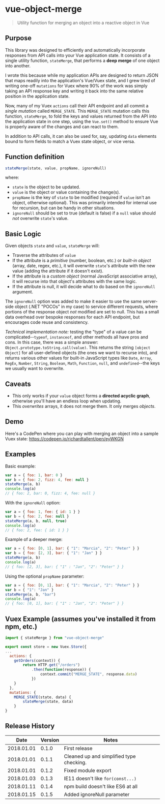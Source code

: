 # vue-object-merge

> Utility function for merging an object into a reactive object in Vue

## Purpose
This library was designed to efficiently and automatically incorporate responses from API calls into your Vue application state. It consists of a single utility function, `stateMerge`, that performs a **deep merge** of one object into another.

I wrote this because while my application APIs are designed to return JSON that maps readily into the application's Vue/Vuex state, and I grew tired of writing one-off `mutations` for Vuex where 90% of the work was simply taking an API response key and writing it back into the same relative position in the application state.

Now, many of my Vuex `actions` call their API endpoint and all commit a *single mutation* called `MERGE_STATE`. This `MERGE_STATE` mutation calls this function, `stateMerge`, to fold the keys and values returned from the API into the application state in one step, using the `Vue.set()` method to ensure Vue is properly aware of the changes and can react to them.

In addition to API calls, it can also be used for, say, updating `data` elements bound to form fields to match a Vuex state object, or vice versa.

## Function definition
```JavaScript
stateMerge(state, value, propName, ignoreNull)
```
where:
* `state` is the object to be updated.
* `value` is the object or value containing the change(s).
* `propName` is the key of `state` to be modified (required if `value` isn't an object, otherwise optional). This was primarily intended for internal use for recursion, but can be handy in other situations.
* `ignoreNull` should be set to true (default is false) if a `null` value should *not* overwrite `state`'s value.

## Basic Logic
Given objects `state` and `value`, `stateMerge` will:
* Traverse the attributes of `value`
* If the attribute is a *primitive* (number, boolean, etc.) or *built-in object* (array, date, regex, etc.), it will overwrite `state`'s attribute with the new value (adding the attribute if it doesn't exist).
* If the attribute is a *custom object* (normal JavaScript associative array), it will recurse into that object's attributes with the same logic.
* If the attribute is null, it will decide what to do based on the `ignoreNull` argument.

The `ignoreNull` option was added to make it easier to use the same server-side object (.NET "POCOs" in my case) to service different requests, where portions of the response object *not* modified are set to null. This has a small data overhead over bespoke responses for each API endpoint, but encourages code reuse and consistency.

*Technical implementation note:* testing the "type" of a value can be complicated--`typeof`, `instanceof`, and other methods all have pros and cons. In this case, there was a simple answer: `Object.prototype.toString.call(value)`. This returns the string `[object Object]` for all user-defined objects (the ones we want to recurse into), and returns various other values for built-in JavaScript types like `Date`, `Array`, `RegEx`, `Number`, `String`, `Boolean`, `Math`, `Function`, `null`, and `undefined`--the keys we usually want to overwrite.

## Caveats
* This only works if your `value` object forms a **directed acyclic graph**, otherwise you'll have an endless loop when updating.
* This *overwrites* arrays, it does not merge them. It only merges *objects*.

## Demo
Here's a CodePen where you can play with merging an object into a sample Vuex state:
https://codepen.io/richardtallent/pen/eyWKGN

## Examples

Basic example:
```JavaScript
var a = { foo: 1, bar: 0 }
var b = { foo: 2, fizz: 4, fee: null }
stateMerge(a, b)
console.log(a)
// { foo: 2, bar: 0, fizz: 4, fee: null }
```

With the `ignoreNull` option:
```JavaScript
var a = { foo: 1, fee: { id: 1 } }
var b = { foo: 2, fee: null }
stateMerge(a, b, null, true)
console.log(a)
// { foo: 2, fee: { id: 1 } }
```

Example of a deeper merge:
```JavaScript
var a = { foo: [0, 1], bar: { "1": "Marcia", "2": "Peter" } }
var b = { foo: [2, 3], bar: { "1": "Jan" } }
stateMerge(a, b)
console.log(a)
// { foo: [2, 3], bar: { "1" : "Jan", "2": "Peter" } }
```

Using the optional `propName` parameter:
```JavaScript
var a = { foo: [0, 1], bar: { "1": "Marcia", "2": "Peter" } }
var b = { "1": "Jan" }
stateMerge(a, b, "bar")
console.log(a)
// { foo: [0, 1], bar: { "1" : "Jan", "2": "Peter" } }
```

## Vuex Example (assumes you've installed it from npm, etc.)

```JavaScript
import { stateMerge } from "vue-object-merge"

export const store = new Vuex.Store({
...
  actions: {
	getOrders(context)) {
		return HTTP.get("/orders")
			.then(function(response)) {
				context.commit("MERGE_STATE", response.data)
			})
	}
  },
  mutations: {
	MERGE_STATE(state, data) {
		stateMerge(state, data)
	}
}
```

## Release History

| Date       | Version | Notes                                    |
| ---------- | ------- | ---------------------------------------- |
| 2018.01.01 | 0.1.0   | First release                            |
| 2018.01.01 | 0.1.1   | Cleaned up and simplified type checking. |
| 2018.01.01 | 0.1.2   | Fixed module export                      |
| 2018.01.03 | 0.1.3   | IE11 doesn't like `for(const...)`        |
| 2018.01.11 | 0.1.4   | npm build doesn't like ES6 at all        |
| 2018.01.15 | 0.1.5   | Added ignoreNull parameter               |
